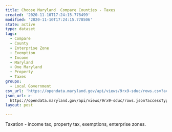 ```yaml
---
title: Choose Maryland  Compare Counties - Taxes
created: '2020-11-10T17:24:15.778499'
modified: '2020-11-10T17:24:15.778506'
state: active
type: dataset
tags:
  - Compare
  - County
  - Enterprise Zone
  - Exemption
  - Income
  - Maryland
  - One Maryland
  - Property
  - Taxes
groups:
  - Local Government
csv_url: 'https://opendata.maryland.gov/api/views/9rx9-sduc/rows.csv?accessType=DOWNLOAD'
json_url: >-
  https://opendata.maryland.gov/api/views/9rx9-sduc/rows.json?accessType=DOWNLOAD
layout: post

---
```

Taxation - income tax, property tax, exemptions, enterprise zones.
